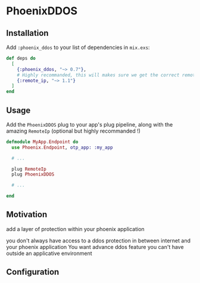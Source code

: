 # PhoenixDDOS


## Installation

Add `:phoenix_ddos` to your list of dependencies in `mix.exs`:

```elixir
def deps do
  [
    {:phoenix_ddos, "~> 0.7"},
    # Highly recommanded, this will makes sure we get the correct remote_ip in Conn
    {:remote_ip, "~> 1.1"}
  ]
end
```

## Usage

Add the `PhoenixDDOS` plug to your app's plug pipeline, along with the amazing `RemoteIp` (optional but highly recommanded !)


```elixir
defmodule MyApp.Endpoint do
  use Phoenix.Endpoint, otp_app: :my_app

  # ...

  plug RemoteIp
  plug PhoenixDDOS

  # ...

end
```


## Motivation

add a layer of protection within your phoenix application

you don't always have access to a ddos protection in between internet and your phoenix application
You want advance ddos feature you can't have outside an applicative environment


## Configuration
